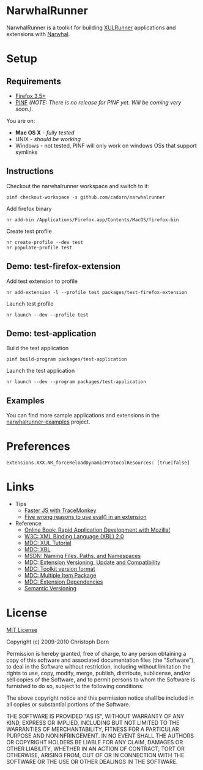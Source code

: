 
NarwhalRunner
=============

NarwhalRunner is a toolkit for building [XULRunner](https://developer.mozilla.org/en/XULRunner)
applications and extensions with [Narwhal](http://narwhaljs.org/).


Setup
=====

Requirements
------------

  * [Firefox 3.5+](http://www.mozilla.com/en-US/firefox/)
  * [PINF](http://github.com/cadorn/pinf) *(NOTE: There is no release for PINF yet. Will be coming very soon.)*.

You are on:

   * **Mac OS X**  - *fully tested*
   * UNIX - *should be working*
   * Windows - not tested, PINF will only work on windows OSs that support symlinks

Instructions
------------

Checkout the narwhalrunner workspace and switch to it:

    pinf checkout-workspace -s github.com/cadorn/narwhalrunner
    
Add firefox binary

    nr add-bin /Applications/Firefox.app/Contents/MacOS/firefox-bin

Create test profile

    nr create-profile --dev test
    nr populate-profile test


Demo: test-firefox-extension
----------------------------

Add test extension to profile

    nr add-extension -l --profile test packages/test-firefox-extension

Launch test profile

    nr launch --dev --profile test


Demo: test-application
----------------------------

Build the test application

    pinf build-program packages/test-application

Launch the test application

    nr launch --dev --program packages/test-application


Examples
--------

You can find more sample applications and extensions in the [narwhalrunner-examples](http://github.com/cadorn/narwhalrunner-examples) project.    


Preferences
===========

    extensions.XXX.NR_forceReloadDynamicProtocolResources: [true|false]



Links
=====

  * Tips
    * [Faster JS with TraceMonkey](http://ejohn.org/blog/tracemonkey/)
    * [Five wrong reasons to use eval() in an extension](http://adblockplus.org/blog/five-wrong-reasons-to-use-eval-in-an-extension)
  * Reference
    * [Online Book: Rapid Application Development with Mozilla!](http://mb.eschew.org/)
    * [W3C: XML Binding Language (XBL) 2.0](http://www.w3.org/TR/xbl/)
    * [MDC: XUL Tutorial](https://developer.mozilla.org/en/XUL_Tutorial)
    * [MDC: XBL](https://developer.mozilla.org/en/XBL)
    * [MSDN: Naming Files, Paths, and Namespaces](http://msdn.microsoft.com/en-us/library/aa365247%28VS.85%29.aspx)
    * [MDC: Extension Versioning, Update and Compatibility](https://developer.mozilla.org/en/Extension_Versioning,_Update_and_Compatibility)
    * [MDC: Toolkit version format](https://developer.mozilla.org/en/Toolkit_version_format)
    * [MDC: Multiple Item Package](https://developer.mozilla.org/en/Multiple_Item_Packaging)
    * [MDC: Extension Dependencies](https://wiki.mozilla.org/Extension_Dependencies)
    * [Semantic Versioning](http://semver.org/)


License
=======

[MIT License](http://www.opensource.org/licenses/mit-license.php)

Copyright (c) 2009-2010 Christoph Dorn

Permission is hereby granted, free of charge, to any person obtaining a copy
of this software and associated documentation files (the "Software"), to deal
in the Software without restriction, including without limitation the rights
to use, copy, modify, merge, publish, distribute, sublicense, and/or sell
copies of the Software, and to permit persons to whom the Software is
furnished to do so, subject to the following conditions:

The above copyright notice and this permission notice shall be included in
all copies or substantial portions of the Software.

THE SOFTWARE IS PROVIDED "AS IS", WITHOUT WARRANTY OF ANY KIND, EXPRESS OR
IMPLIED, INCLUDING BUT NOT LIMITED TO THE WARRANTIES OF MERCHANTABILITY,
FITNESS FOR A PARTICULAR PURPOSE AND NONINFRINGEMENT. IN NO EVENT SHALL THE
AUTHORS OR COPYRIGHT HOLDERS BE LIABLE FOR ANY CLAIM, DAMAGES OR OTHER
LIABILITY, WHETHER IN AN ACTION OF CONTRACT, TORT OR OTHERWISE, ARISING FROM,
OUT OF OR IN CONNECTION WITH THE SOFTWARE OR THE USE OR OTHER DEALINGS IN
THE SOFTWARE.
